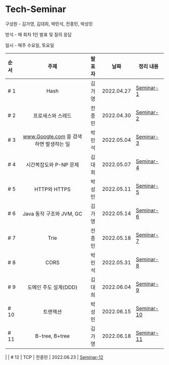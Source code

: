 # **Tech-Seminar**

구성원 - 김가영, 김대희, 박민석, 전종민, 박성민

방식 - 매 회차 1인 발표 및 질의 응답

일시 - 매주 수요일, 토요일

| 순서 |                  주제                  | 발표자 |    날짜    | 정리 내용                                                                                         |
| :--- | :------------------------------------: | :----: | :--------: | ------------------------------------------------------------------------------------------------- |
| # 1  |                  Hash                  | 김가영 | 2022.04.27 | [Seminar-1](https://github.com/cs-breaker/Tech-Seminar/blob/main/Contents/20220427-Seminar-1.md)  |
| # 2  |           프로세스와 스레드            | 전종민 | 2022.04.30 | [Seminar-2](https://github.com/cs-breaker/Tech-Seminar/blob/main/Contents/20220430-Seminar-2.md)  |
| # 3  | www.Google.com 을 검색하면 발생하는 일 | 박민석 | 2022.05.04 | [Seminar-3](https://github.com/cs-breaker/Tech-Seminar/blob/main/Contents/20220504-Seminar-3.md)  |
| # 4  |         시간복잡도와 P-NP 문제         | 김대희 | 2022.05.07 | [Seminar-4](https://github.com/cs-breaker/Tech-Seminar/blob/main/Contents/20220507-Seminar-4.md)  |
| # 5  |              HTTP와 HTTPS              | 박성민 | 2022.05.11 | [Seminar-5](https://github.com/cs-breaker/Tech-Seminar/blob/main/Contents/20220511-Seminar-5.md)  |
| # 6  |        Java 동작 구조와 JVM, GC        | 김가영 | 2022.05.14 | [Seminar-6](https://github.com/cs-breaker/Tech-Seminar/blob/main/Contents/20220514-Seminar-6.pdf) |
| # 7  |                  Trie                  | 전종민 | 2022.05.18 | [Seminar-7](https://github.com/cs-breaker/Tech-Seminar/blob/main/Contents/20220518-Seminar-7.md)  |
| # 8  |                  CORS                  | 박민석 | 2022.05.31 | [Seminar-8](https://github.com/cs-breaker/Tech-Seminar/blob/main/Contents/20220531-Seminar-8.md)  |
| # 9  |         도메인 주도 설계(DDD)          | 김대희 | 2022.06.04 | [Seminar-9](./Contents/20220604-Seminar-9.md)                                                     |
| # 10 |                트랜잭션                | 박성민 | 2022.06.15 | [Seminar-10](./Contents/20220615-Seminar-10.md)                                                   |
| # 11 |           B-tree, B+tree               | 김가영 | 2022.06.18 | [Seminar-11](./Contents/20220618-Seminar-11.md)                                             
|
| # 12 |                  TCP                  | 전종민 | 2022.06.23 | [Seminar-12](./Contents/20220623-Seminar-12.md)
